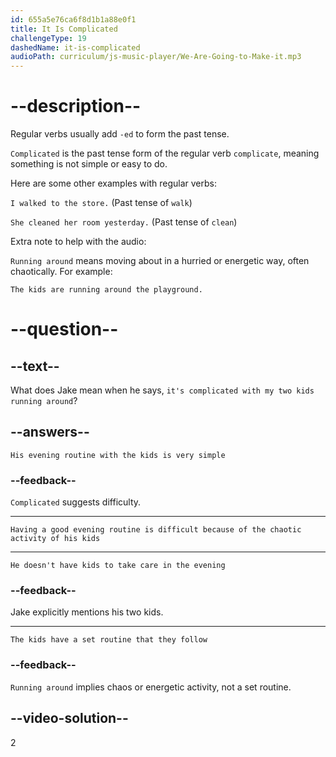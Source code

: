 ```yaml
---
id: 655a5e76ca6f8d1b1a88e0f1
title: It Is Complicated
challengeType: 19
dashedName: it-is-complicated
audioPath: curriculum/js-music-player/We-Are-Going-to-Make-it.mp3
---
```


<!--
AUDIO REFERENCE: 
Jake: I want to have a good evening routine, too, but it's complicated with my two kids running around.
-->

# --description--

Regular verbs usually add `-ed` to form the past tense.

`Complicated` is the past tense form of the regular verb `complicate`, meaning something is not simple or easy to do. 

Here are some other examples with regular verbs:

`I walked to the store.` (Past tense of `walk`)

`She cleaned her room yesterday.` (Past tense of `clean`)

Extra note to help with the audio:

`Running around` means moving about in a hurried or energetic way, often chaotically. For example:

`The kids are running around the playground.`

# --question--

## --text--

What does Jake mean when he says, `it's complicated with my two kids running around`?

## --answers--

`His evening routine with the kids is very simple`

### --feedback--

`Complicated` suggests difficulty.

---

`Having a good evening routine is difficult because of the chaotic activity of his kids`

---

`He doesn't have kids to take care in the evening`

### --feedback--

Jake explicitly mentions his two kids.

---

`The kids have a set routine that they follow`

### --feedback--

`Running around` implies chaos or energetic activity, not a set routine.

## --video-solution--

2
